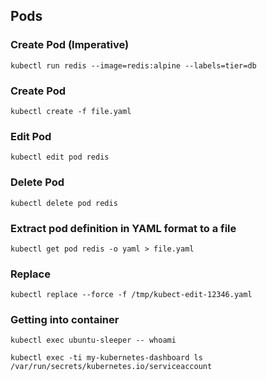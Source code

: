 ## Pods
### Create Pod (Imperative)
```
kubectl run redis --image=redis:alpine --labels=tier=db
```
### Create Pod
```
kubectl create -f file.yaml
```
### Edit Pod
```
kubectl edit pod redis
```
### Delete Pod
```
kubectl delete pod redis
```
### Extract pod definition in YAML format to a file
```
kubectl get pod redis -o yaml > file.yaml
```
### Replace
```
kubectl replace --force -f /tmp/kubect-edit-12346.yaml
```
### Getting into container
```
kubectl exec ubuntu-sleeper -- whoami
```
```
kubectl exec -ti my-kubernetes-dashboard ls /var/run/secrets/kubernetes.io/serviceaccount
```